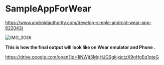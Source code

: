 # SampleAppForWear
https://www.androidauthority.com/develop-simple-android-wear-app-622043/


![IMG_3036](https://user-images.githubusercontent.com/16677787/55379211-19d81380-54d1-11e9-9da4-765d0132b43d.JPG)

**This is how the final output will look like on Wear emulator and Phone .**

https://drive.google.com/open?id=1iNWjt3MqHJGSgkjxjctzX9gHgEq1qteG
